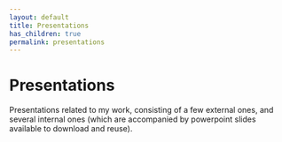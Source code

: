```yaml
---
layout: default
title: Presentations
has_children: true
permalink: presentations
---
```


# Presentations

Presentations related to my work, consisting of a few external ones, and several internal ones (which are accompanied by powerpoint slides available to download and reuse).
